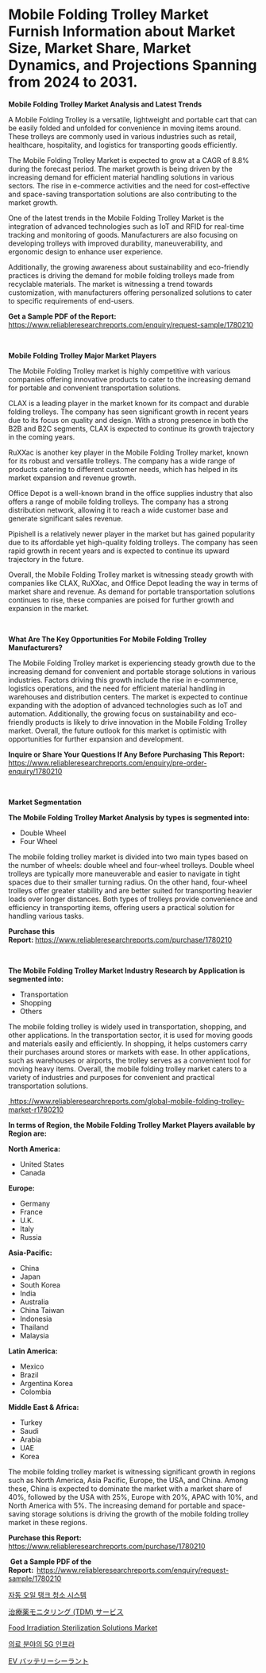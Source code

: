<p><h1>Mobile Folding Trolley Market Furnish Information about Market Size, Market Share, Market Dynamics, and Projections Spanning from 2024 to 2031.</h1></p><p><strong>Mobile Folding Trolley Market Analysis and Latest Trends</strong></p>
<p><p>A Mobile Folding Trolley is a versatile, lightweight and portable cart that can be easily folded and unfolded for convenience in moving items around. These trolleys are commonly used in various industries such as retail, healthcare, hospitality, and logistics for transporting goods efficiently.</p><p>The Mobile Folding Trolley Market is expected to grow at a CAGR of 8.8% during the forecast period. The market growth is being driven by the increasing demand for efficient material handling solutions in various sectors. The rise in e-commerce activities and the need for cost-effective and space-saving transportation solutions are also contributing to the market growth.</p><p>One of the latest trends in the Mobile Folding Trolley Market is the integration of advanced technologies such as IoT and RFID for real-time tracking and monitoring of goods. Manufacturers are also focusing on developing trolleys with improved durability, maneuverability, and ergonomic design to enhance user experience.</p><p>Additionally, the growing awareness about sustainability and eco-friendly practices is driving the demand for mobile folding trolleys made from recyclable materials. The market is witnessing a trend towards customization, with manufacturers offering personalized solutions to cater to specific requirements of end-users.</p></p>
<p><strong>Get a Sample PDF of the Report:&nbsp;</strong> <a href="https://www.reliableresearchreports.com/enquiry/request-sample/1780210">https://www.reliableresearchreports.com/enquiry/request-sample/1780210</a></p>
<p>&nbsp;</p>
<p><strong>Mobile Folding Trolley Major Market Players</strong></p>
<p><p>The Mobile Folding Trolley market is highly competitive with various companies offering innovative products to cater to the increasing demand for portable and convenient transportation solutions. </p><p>CLAX is a leading player in the market known for its compact and durable folding trolleys. The company has seen significant growth in recent years due to its focus on quality and design. With a strong presence in both the B2B and B2C segments, CLAX is expected to continue its growth trajectory in the coming years.</p><p>RuXXac is another key player in the Mobile Folding Trolley market, known for its robust and versatile trolleys. The company has a wide range of products catering to different customer needs, which has helped in its market expansion and revenue growth.</p><p>Office Depot is a well-known brand in the office supplies industry that also offers a range of mobile folding trolleys. The company has a strong distribution network, allowing it to reach a wide customer base and generate significant sales revenue.</p><p>Pipishell is a relatively newer player in the market but has gained popularity due to its affordable yet high-quality folding trolleys. The company has seen rapid growth in recent years and is expected to continue its upward trajectory in the future.</p><p>Overall, the Mobile Folding Trolley market is witnessing steady growth with companies like CLAX, RuXXac, and Office Depot leading the way in terms of market share and revenue. As demand for portable transportation solutions continues to rise, these companies are poised for further growth and expansion in the market.</p></p>
<p>&nbsp;</p>
<p><strong>What Are The Key Opportunities For Mobile Folding Trolley Manufacturers?</strong></p>
<p><p>The Mobile Folding Trolley market is experiencing steady growth due to the increasing demand for convenient and portable storage solutions in various industries. Factors driving this growth include the rise in e-commerce, logistics operations, and the need for efficient material handling in warehouses and distribution centers. The market is expected to continue expanding with the adoption of advanced technologies such as IoT and automation. Additionally, the growing focus on sustainability and eco-friendly products is likely to drive innovation in the Mobile Folding Trolley market. Overall, the future outlook for this market is optimistic with opportunities for further expansion and development. </p></p>
<p><strong>Inquire or Share Your Questions If Any Before Purchasing This Report:</strong> <a href="https://www.reliableresearchreports.com/enquiry/pre-order-enquiry/1780210">https://www.reliableresearchreports.com/enquiry/pre-order-enquiry/1780210</a></p>
<p>&nbsp;</p>
<p><strong>Market Segmentation</strong></p>
<p><strong>The Mobile Folding Trolley Market Analysis by types is segmented into:</strong></p>
<p><ul><li>Double Wheel</li><li>Four Wheel</li></ul></p>
<p><p>The mobile folding trolley market is divided into two main types based on the number of wheels: double wheel and four-wheel trolleys. Double wheel trolleys are typically more maneuverable and easier to navigate in tight spaces due to their smaller turning radius. On the other hand, four-wheel trolleys offer greater stability and are better suited for transporting heavier loads over longer distances. Both types of trolleys provide convenience and efficiency in transporting items, offering users a practical solution for handling various tasks.</p></p>
<p><strong>Purchase this Report:&nbsp;</strong><a href="https://www.reliableresearchreports.com/purchase/1780210">https://www.reliableresearchreports.com/purchase/1780210</a></p>
<p>&nbsp;</p>
<p><strong>The Mobile Folding Trolley Market Industry Research by Application is segmented into:</strong></p>
<p><ul><li>Transportation</li><li>Shopping</li><li>Others</li></ul></p>
<p><p>The mobile folding trolley is widely used in transportation, shopping, and other applications. In the transportation sector, it is used for moving goods and materials easily and efficiently. In shopping, it helps customers carry their purchases around stores or markets with ease. In other applications, such as warehouses or airports, the trolley serves as a convenient tool for moving heavy items. Overall, the mobile folding trolley market caters to a variety of industries and purposes for convenient and practical transportation solutions.</p></p>
<p><a href="https://www.reliableresearchreports.com/global-mobile-folding-trolley-market-r1780210">&nbsp;https://www.reliableresearchreports.com/global-mobile-folding-trolley-market-r1780210</a></p>
<p><strong>In terms of Region, the Mobile Folding Trolley Market Players available by Region are:</strong></p>
<p>
    <p> <strong> North America: </strong>
        <ul>
            <li>United States</li>
            <li>Canada</li>
        </ul>
        </p> 
    <p> <strong> Europe: </strong>
        <ul>
            <li>Germany</li>
            <li>France</li>
            <li>U.K.</li>
            <li>Italy</li>
            <li>Russia</li>
        </ul>
        </p> 
    <p> <strong> Asia-Pacific: </strong>
        <ul>
            <li>China</li>
            <li>Japan</li>
            <li>South Korea</li>
            <li>India</li>
            <li>Australia</li>
            <li>China Taiwan</li>
            <li>Indonesia</li>
            <li>Thailand</li>
            <li>Malaysia</li>
        </ul>
        </p> 
    <p> <strong> Latin America: </strong>
        <ul>
            <li>Mexico</li>
            <li>Brazil</li>
            <li>Argentina Korea</li>
            <li>Colombia</li>
        </ul>
        </p> 
    <p> <strong> Middle East & Africa: </strong>
        <ul>
            <li>Turkey</li>
            <li>Saudi</li>
            <li>Arabia</li>
            <li>UAE</li>
            <li>Korea</li>
        </ul>
    </p>
    </p>
<p><p>The mobile folding trolley market is witnessing significant growth in regions such as North America, Asia Pacific, Europe, the USA, and China. Among these, China is expected to dominate the market with a market share of 40%, followed by the USA with 25%, Europe with 20%, APAC with 10%, and North America with 5%. The increasing demand for portable and space-saving storage solutions is driving the growth of the mobile folding trolley market in these regions.</p></p>
<p><strong>Purchase this Report: </strong><a href="https://www.reliableresearchreports.com/purchase/1780210">https://www.reliableresearchreports.com/purchase/1780210</a></p>
<p>&nbsp;<strong>Get a Sample PDF of the Report:&nbsp;&nbsp;</strong><a href="https://www.reliableresearchreports.com/enquiry/request-sample/1780210">https://www.reliableresearchreports.com/enquiry/request-sample/1780210</a></p>
<p><strong></strong></p>
<p><p><a href="https://medium.com/@electat2023/%EC%9E%90%EB%8F%99-%EC%84%9D%EC%9C%A0%ED%83%B1%ED%81%AC-%EC%B2%AD%EC%86%8C-%EC%8B%9C%EC%8A%A4%ED%85%9C-%EC%8B%9C%EC%9E%A5-%EB%B6%84%EC%84%9D-%EC%A0%84%EC%B2%B4%EC%A0%81%EC%9D%B8-%EC%82%B0%EC%97%85-%EC%A0%84%EB%A7%9D-%EB%B0%8F-%EC%98%88%EC%B8%A1-2024%EB%85%84%EB%B6%80%ED%84%B0-2031%EB%85%84%EA%B9%8C%EC%A7%80-52edbca2288f">자동 오일 탱크 청소 시스템</a></p><p><a href="https://github.com/NikitaBruen/Market-Research-Report-List-1/blob/main/2247241105656.md">治療薬モニタリング (TDM) サービス</a></p><p><a href="https://github.com/AnnChovey2023/Market-Research-Report-List-1/blob/main/food-irradiation-sterilization-solutions-market.md">Food Irradiation Sterilization Solutions Market</a></p><p><a href="https://medium.com/@bartlakin95/5g-%EC%9D%B8%ED%94%84%EB%9D%BC%EA%B5%AC%EC%A1%B0%EB%A5%BC-%EC%82%AC%EC%9A%A9%ED%95%9C-%EC%9D%98%EB%A3%8C-%EC%8B%9C%EC%9E%A5-%EC%8B%9C%EC%9E%A5-cagr-%EC%8B%9C%EC%9E%A5-%ED%8A%B8%EB%A0%8C%EB%93%9C-%EB%B0%8F-%EC%84%B1%EC%9E%A5-%EC%A0%84%EB%9E%B5%EC%97%90-%EB%8C%80%ED%95%9C-%ED%86%B5%EC%B0%B0%EB%A0%A5-cd57e242580e">의료 분야의 5G 인프라</a></p><p><a href="https://github.com/mm14022023/Market-Research-Report-List-1/blob/main/9980322105655.md">EV バッテリーシーラント</a></p></p>
